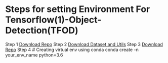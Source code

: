 # Steps for setting Environment For Tensorflow(1)-Object-Detection(TFOD) 
Step 1  [Download Repo](https://github.com/tensorflow/models/tree/v1.13.0)
Step 2  [Download Dataset and Utils](https://drive.google.com/file/d/12F5oGAuQg7qBM_267TCMt_rlorV-M7gf/view?usp=sharing)
Step 3  [Download Repo](http://download.tensorflow.org/models/object_detection/faster_rcnn_inception_v2_coco_2018_01_28.tar.gz)
Step 4 # Creating virtual env using conda
           conda create -n your_env_name python=3.6
           
